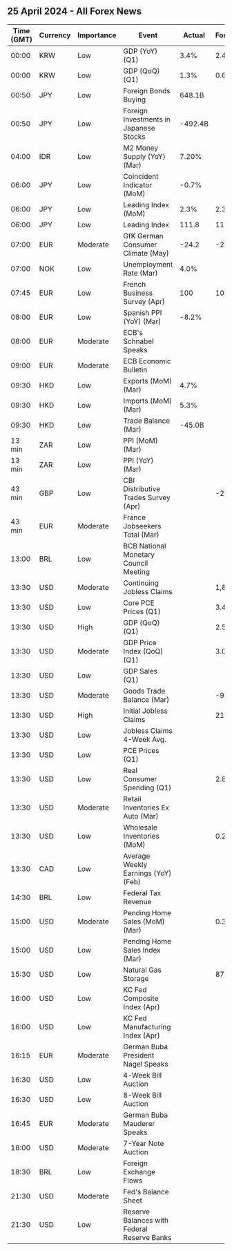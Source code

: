 ## 25 April 2024 - All Forex News

| Time (GMT) | Currency | Importance | Event | Actual | Forecast | Previous |
|------|----------|------------|-------|--------|----------|----------|
| 00:00 | KRW | Low | GDP (YoY) (Q1) | 3.4% | 2.4% | 2.2% |
| 00:00 | KRW | Low | GDP (QoQ) (Q1) | 1.3% | 0.6% | 0.6% |
| 00:50 | JPY | Low | Foreign Bonds Buying | 648.1B |  | -1,000.1B |
| 00:50 | JPY | Low | Foreign Investments in Japanese Stocks | -492.4B |  | 1,730.7B |
| 04:00 | IDR | Low | M2 Money Supply (YoY) (Mar) | 7.20% |  | 5.30% |
| 06:00 | JPY | Low | Coincident Indicator (MoM) | -0.7% |  | -1.2% |
| 06:00 | JPY | Low | Leading Index (MoM) | 2.3% | 2.3% | -0.4% |
| 06:00 | JPY | Low | Leading Index | 111.8 | 111.8 | 109.5 |
| 07:00 | EUR | Moderate | GfK German Consumer Climate (May) | -24.2 | -25.9 | -27.3 |
| 07:00 | NOK | Low | Unemployment Rate (Mar) | 4.0% |  | 3.4% |
| 07:45 | EUR | Low | French Business Survey (Apr) | 100 | 102 | 103 |
| 08:00 | EUR | Low | Spanish PPI (YoY) (Mar) | -8.2% |  | -8.5% |
| 08:00 | EUR | Moderate | ECB's Schnabel Speaks |  |  |  |
| 09:00 | EUR | Moderate | ECB Economic Bulletin |  |  |  |
| 09:30 | HKD | Low | Exports (MoM) (Mar) | 4.7% |  | -0.8% |
| 09:30 | HKD | Low | Imports (MoM) (Mar) | 5.3% |  | -1.8% |
| 09:30 | HKD | Low | Trade Balance (Mar) | -45.0B |  | -41.7B |
| 13 min | ZAR | Low | PPI (MoM) (Mar) |  |  | 0.5% |
| 13 min | ZAR | Low | PPI (YoY) (Mar) |  |  | 4.5% |
| 43 min | GBP | Low | CBI Distributive Trades Survey (Apr) |  | -2 | 2 |
| 43 min | EUR | Moderate | France Jobseekers Total (Mar) |  |  | 2,811.9K |
| 13:00 | BRL | Low | BCB National Monetary Council Meeting |  |  |  |
| 13:30 | USD | Moderate | Continuing Jobless Claims |  | 1,810K | 1,812K |
| 13:30 | USD | Low | Core PCE Prices (Q1) |  | 3.40% | 2.00% |
| 13:30 | USD | High | GDP (QoQ) (Q1) |  | 2.5% | 3.4% |
| 13:30 | USD | Moderate | GDP Price Index (QoQ) (Q1) |  | 3.0% | 1.7% |
| 13:30 | USD | Low | GDP Sales (Q1) |  |  | 3.9% |
| 13:30 | USD | Moderate | Goods Trade Balance (Mar) |  | -91.10B | -91.84B |
| 13:30 | USD | High | Initial Jobless Claims |  | 214K | 212K |
| 13:30 | USD | Low | Jobless Claims 4-Week Avg. |  |  | 214.50K |
| 13:30 | USD | Low | PCE Prices (Q1) |  |  | 1.8% |
| 13:30 | USD | Low | Real Consumer Spending (Q1) |  | 2.8% | 3.3% |
| 13:30 | USD | Moderate | Retail Inventories Ex Auto (Mar) |  |  | 0.4% |
| 13:30 | USD | Low | Wholesale Inventories (MoM) |  | 0.2% | 0.5% |
| 13:30 | CAD | Low | Average Weekly Earnings (YoY) (Feb) |  |  | 3.90% |
| 14:30 | BRL | Low | Federal Tax Revenue |  |  | 186.50B |
| 15:00 | USD | Moderate | Pending Home Sales (MoM) (Mar) |  | 0.3% | 1.6% |
| 15:00 | USD | Low | Pending Home Sales Index (Mar) |  |  | 75.6 |
| 15:30 | USD | Low | Natural Gas Storage |  | 87B | 50B |
| 16:00 | USD | Low | KC Fed Composite Index (Apr) |  |  | -7 |
| 16:00 | USD | Low | KC Fed Manufacturing Index (Apr) |  |  | -9 |
| 16:15 | EUR | Moderate | German Buba President Nagel Speaks |  |  |  |
| 16:30 | USD | Low | 4-Week Bill Auction |  |  | 5.280% |
| 16:30 | USD | Low | 8-Week Bill Auction |  |  | 5.275% |
| 16:45 | EUR | Moderate | German Buba Mauderer Speaks |  |  |  |
| 18:00 | USD | Moderate | 7-Year Note Auction |  |  | 4.185% |
| 18:30 | BRL | Low | Foreign Exchange Flows |  |  | 1.278B |
| 21:30 | USD | Moderate | Fed's Balance Sheet |  |  | 7,406B |
| 21:30 | USD | Low | Reserve Balances with Federal Reserve Banks |  |  | 3.330T |
